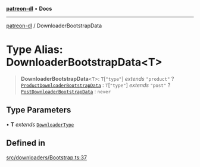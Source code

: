 [**patreon-dl**](../README.md) • **Docs**

***

[patreon-dl](../README.md) / DownloaderBootstrapData

# Type Alias: DownloaderBootstrapData\<T\>

> **DownloaderBootstrapData**\<`T`\>: `T`\[`"type"`\] *extends* `"product"` ? [`ProductDownloaderBootstrapData`](../interfaces/ProductDownloaderBootstrapData.md) : `T`\[`"type"`\] *extends* `"post"` ? [`PostDownloaderBootstrapData`](../interfaces/PostDownloaderBootstrapData.md) : `never`

## Type Parameters

• **T** *extends* [`DownloaderType`](DownloaderType.md)

## Defined in

[src/downloaders/Bootstrap.ts:37](https://github.com/patrickkfkan/patreon-dl/blob/0f374425151a1d535f98dea530b43394331b4977/src/downloaders/Bootstrap.ts#L37)
